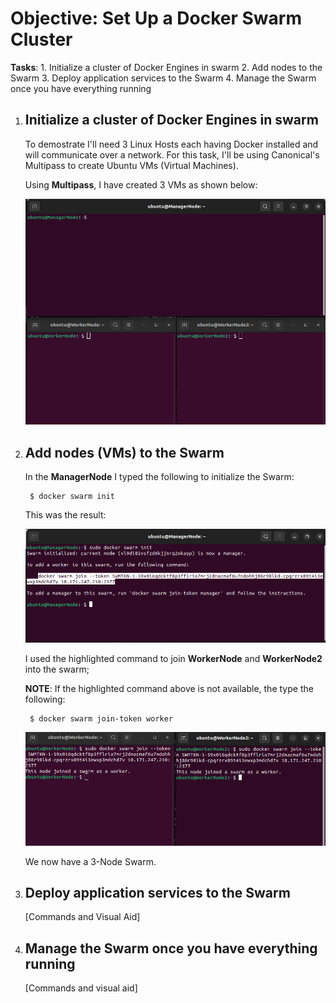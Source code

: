 # Objective: Set Up a Docker Swarm Cluster

**Tasks**:
    1. Initialize a cluster of Docker Engines in swarm
    2. Add nodes to the Swarm
    3. Deploy application services to the Swarm
    4. Manage the Swarm once you have everything running

1. ## Initialize a cluster of Docker Engines in swarm

    To demostrate I'll need 3 Linux Hosts each having Docker installed and will communicate over a network. For this task, I'll be using Canonical's Multipass to create Ubuntu VMs (Virtual Machines).

    Using **Multipass**, I have created 3 VMs as shown below:

    ![Alt text](3-VMs.png)


2. ## Add nodes (VMs) to the Swarm

    In the **ManagerNode** I typed the following to initialize the Swarm:

        $ docker swarm init

    This was the result:

    ![Alt text](image.png)

    I used the highlighted command to join **WorkerNode** and **WorkerNode2** into the swarm;

    **NOTE**: If the highlighted command above is not available, the type the following:

        $ docker swarm join-token worker

    ![Alt text](image-1.png)

    We now have a 3-Node Swarm.

3. ## Deploy application services to the Swarm

    [Commands and Visual Aid]


4. ## Manage the Swarm once you have everything running

    [Commands and visual aid]